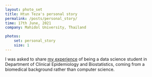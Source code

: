 ```yaml
---
layout: photo_set
title: Htun Teza's personal story
permalink: /posts/personal_story/
time: 17th June, 2021
company: Mahidol University, Thailand

photos:
    set: personal_story
    size: 1
---
```


I was asked to share [my experience](https://www.rama.mahidol.ac.th/ceb/content/htun-tezas-personal-story "CEB-RAMA-MU") of being a data science student in Department of Clinical Epidemiology and Biostatistics, coming from a biomedical background rather than computer science.
